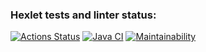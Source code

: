 ### Hexlet tests and linter status:
[![Actions Status](https://github.com/ViktorBlyakherov/java-project-lvl3/workflows/hexlet-check/badge.svg)](https://github.com/ViktorBlyakherov/java-project-lvl3/actions)
[![Java CI](https://github.com/ViktorBlyakherov/java-project-lvl3/actions/workflows/gradle.yml/badge.svg)](https://github.com/ViktorBlyakherov/java-project-lvl3/actions/workflows/gradle.yml)
[![Maintainability](https://api.codeclimate.com/v1/badges/b130e6f53cbcd49f9d92/maintainability)](https://codeclimate.com/github/ViktorBlyakherov/java-project-lvl3/maintainability)
